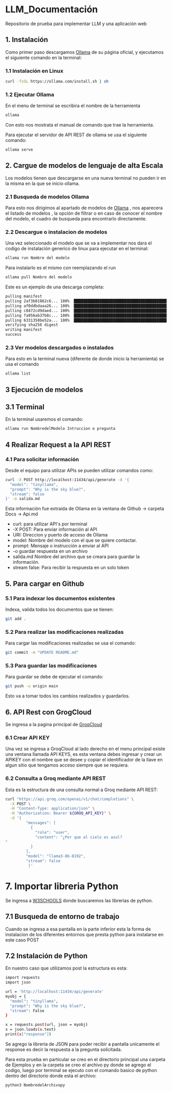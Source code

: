 # LLM_Documentación


Repositorio de prueba para implementar LLM y una aplicación web

## 1. Instalación

Como primer paso descargamos [Ollama](https://ollama.com/) de su página oficial, y ejecutamos el siguiente comando en la terminal:

### 1.1 Instalación en Linux
```bash
curl -fsSL https://ollama.com/install.sh | sh
````
### 1.2 Ejecutar Ollama
En el menu de terminal se escribira el nombre de la herramienta
````bash
ollama
````
Con esto nos mostrata el manual de comando que trae la herramienta.

Para ejecutar el servidor de API REST de ollama se usa el siguiente comando: 
````bash
ollama serve
````
## 2. Cargue de modelos de lenguaje de alta Escala
Los modelos tienen que descargarse en una nueva terminal no pueden ir en la misma en la que se inicio ollama.

### 2.1 Busqueda de modelos Ollama
Para esto nos dirigimos al apartado de modelos de [Ollama](https://ollama.com/library) , nos aparecera el listado de modelos , la opción de filtrar o en caso de conocer el nombre del modelo, el cuadro de busqueda para encontrarlo directamente.

### 2.2 Descargue o instalacion de modelos 
Una vez seleccionado el modelo que se va a implementar nos dara el codigo de instalación generico de linux para ejecutar en el terminal:
```bash
ollama run Nombre del modelo
````
Para instalarlo es el mismo con reemplazando el run
````bash
ollama pull Nombre del modelo
````
Este es un ejemplo de una descarga completa:
````bash
pulling manifest 
pulling 2af3b81862c6... 100% ▕███████████████████████████████████████████████████████████████████████▏ 637 MB                         
pulling af0ddbdaaa26... 100% ▕███████████████████████████████████████████████████████████████████████▏   70 B                         
pulling c8472cd9daed... 100% ▕███████████████████████████████████████████████████████████████████████▏   31 B                         
pulling fa956ab37b8c... 100% ▕███████████████████████████████████████████████████████████████████████▏   98 B                         
pulling 6331358be52a... 100% ▕███████████████████████████████████████████████████████████████████████▏  483 B                         
verifying sha256 digest 
writing manifest 
success 
````
### 2.3 Ver modelos descargados o instalados
Para esto en la terminal nueva (diferente de donde inicio la herramienta) se usa el comando
````bash
ollama list
````
## 3 Ejecución de modelos
## 3.1 Terminal
En la terminal usaremos el comando:
````bash
ollama run NombredelModelo Intruccion o pregunta
````

## 4 Realizar Request a la API REST

### 4.1 Para solicitar información
Desde el equipo para utilizar APIs se pueden utilizar comandos como:
````bash
curl -X POST http://localhost:11434/api/generate -d '{
  "model": "tinyllama",
  "prompt": "Why is the sky blue?", 
  "stream": false
}' -o salida.md
````
Esta información fue extraida de Ollama en la ventana de Github -> carpeta Docs -> Api.md
 * curl: para utilizar API's por terminal
 * -X POST: Para enviar información al API
 * URI: Direccion y puerto de acceso de Ollama
 * model: Nombre del modelo con el que se quiere contactar.
 * prompt: Mensaje o instrucción a enviar al API
 * -o guardar respuesta en un archivo
 * salida.md Nombre del archivo que se creara para guardar la información. 
 * stream false: Para recibir la respuesta en un solo token

## 5. Para cargar en Github
### 5.1 Para indexar los documentos existentes
Indexa, valida todos los documentos que se tienen:
````bash
git add . 
 ````
 ### 5.2 Para realizar las modificaciones realizadas
 Para cargar las modificaciones realizadas se usa el comando:
 ````bash
git commit -m "UPDATE README.md" 
 ````
 ### 5.3 Para guardar las modificaciones

Para guardar se debe de ejecutar el comando:
````bash
git push -u origin main
````
Esto va a tomar todos los cambios realizados y guardarlos.

## 6. API Rest con GrogCloud

Se ingresa a la pagina principal de [GroqCloud](https://console.groq.com/playground)
### 6.1 Crear API KEY
Una vez se ingresa a GroqCloud al lado derecho en el menu principal existe una ventana llamada API KEYS, es esta ventana debes ingresar y crear un APIKEY con el nombre que se desee y copiar el identificador de la llave en algun sitio que tengamos acceso siempre que se requiera.
### 6.2 Consulta a Groq mediante API REST

Esta es la estructura de una consulta normal a Groq mediante API REST:
````bash
curl "https://api.groq.com/openai/v1/chat/completions" \
  -X POST \
  -H "Content-Type: application/json" \
  -H "Authorization: Bearer ${GROQ_API_KEY}" \
  -d '{
         "messages": [
           {
             "role": "user",
             "content": "¿Por que el cielo es azul?
"
           }
         ],
         "model": "llama3-8b-8192",
         "stream": false
          }'
````
# 7. Importar libreria Python
Se ingresa a [W3SCHOOLS](https://www.w3schools.com/python/module_requests.asp) donde buscaremos las librerias de python.

## 7.1 Busqueda de entorno de trabajo
Cuando se ingresa a esa pantalla en la parte inferior esta la forma de instalacion de los diferentes entornos que presta python para instalarse en este caso POST
## 7.2 Instalación de Python
En nuestro caso que utilizamos post la estructura es esta:
````bash
import requests
import json

url = 'http://localhost:11434/api/generate'
myobj = {
  "model": "tinyllama",
  "prompt": "Why is the sky blue?", 
  "stream": False
}

x = requests.post(url, json = myobj)
x = json.loads(x.text)
print(x["response"])
````
Se agrego la libreria de JSON para poder recibir a pantalla unicamente el response es decir la respuesta a la pregunta solicitada.
 
Para esta prueba en particular se creo en el directorio principal una carpeta de Ejemplos y en la carpeta se creo el archivo py donde se agrego el codigo, luego por terminal se ejecuto con el comando basico de python dentro del directorio donde esta el archivo:
````bash
python3 NombredelArchivopy
````
